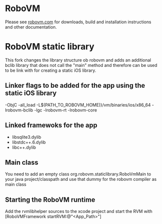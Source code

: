 # RoboVM

Please see [robovm.com](http://www.robovm.com) for downloads, build and
installation instructions and other documentation.

# RoboVM static library

This fork changes the library structure ob robovm and adds an additional bclib library that does not call the "main" method and therefore can be used to be link with for creating a static iOS library.

## Linker flags to be added for the app using the static iOS library
-ObjC -all_load -L$(PATH_TO_ROBOVM_HOME)}/vm/binaries/ios/x86_64 -lrobovm-bclib -lgc -lrobovm-rt -lrobovm-core

## Linked framewoks for the app
- libsqlite3.dylib
- libstdc++.6.dylib
- libc++.dylib

## Main class
You need to add an empty class org.robovm.staticlibrary.RoboVmMain to your java project/classpath and use that dummy for the robovm compiler as main class

## Starting the RoboVM runtime
Add the rvmlibhelper sources to the xcode project and start the RVM with [RoboVMFramework startRVM:@"<App_Path>"]



